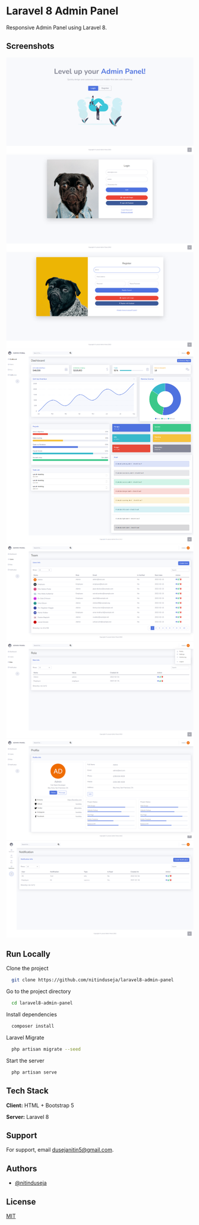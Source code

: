 # Laravel 8 Admin Panel

Responsive Admin Panel using Laravel 8.


## Screenshots

![App Screenshot](https://github.com/nitinduseja/laravel8-admin-panel/blob/main/screenshots/Home.png)
![App Screenshot](https://github.com/nitinduseja/laravel8-admin-panel/blob/main/screenshots/Login.png)
![App Screenshot](https://github.com/nitinduseja/laravel8-admin-panel/blob/main/screenshots/Register.png)
![App Screenshot](https://github.com/nitinduseja/laravel8-admin-panel/blob/main/screenshots/Dashboard.png)
![App Screenshot](https://github.com/nitinduseja/laravel8-admin-panel/blob/main/screenshots/Users.png)
![App Screenshot](https://github.com/nitinduseja/laravel8-admin-panel/blob/main/screenshots/Roles.png)
![App Screenshot](https://github.com/nitinduseja/laravel8-admin-panel/blob/main/screenshots/Profile.png)
![App Screenshot](https://github.com/nitinduseja/laravel8-admin-panel/blob/main/screenshots/Notifications.png)

## Run Locally

Clone the project

```bash
  git clone https://github.com/nitinduseja/laravel8-admin-panel
```

Go to the project directory

```bash
  cd laravel8-admin-panel
```

Install dependencies

```bash
  composer install
```

Laravel Migrate

```bash
  php artisan migrate --seed
```

Start the server

```bash
  php artisan serve
```

## Tech Stack

**Client:** HTML + Bootstrap 5

**Server:** Laravel 8


## Support

For support, email dusejanitin5@gmail.com.


## Authors

- [@nitinduseja](https://www.github.com/nitinduseja)


## License

[MIT](https://choosealicense.com/licenses/mit/)
